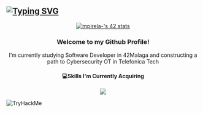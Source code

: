 
<!--- Tapping github https://github.com/DenverCoder1/readme-typing-svg -->
<a href="https://git.io/typing-svg"><img src="https://readme-typing-svg.demolab.com?font=Pixelify+Sans&size=30&pause=1000&color=90219A&random=false&width=435&lines=42M%C3%A1laga+Student!%F0%9F%91%BE;C+and+Python+Programmer" alt="Typing SVG" /></a>
 ---
<p align="center">
<a href="https://github.com/oakoudad/badge42"><img src="https://badge.mediaplus.ma/starryblue/mpirela-?1337Badge=off&UM6P=off" alt="mpirela-'s 42 stats" />
  </a>
</p>
<h3 align="center">Welcome to my Github Profile!</h3>
<p align="center">I’m currently studying Software Developer in 42Malaga and constructing a path to Cybersecurity OT in Telefonica Tech</p>

<h4 align="center">💻Skills I'm Currently Acquiring</h4>
<p align="center">
  <a href="https://skillicons.dev">
    <img src="https://skillicons.dev/icons?i=c,python,github,azure,godot" />
  </a>
</p>
<p alignt="center"  >
 <img src="https://tryhackme-badges.s3.amazonaws.com/pirelamxria.png" alt="TryHackMe">
</p>
